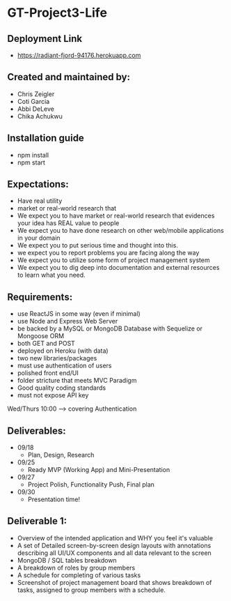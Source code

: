 # GT-Project3-Life

## Deployment Link
- https://radiant-fjord-94176.herokuapp.com

## Created and maintained by:
* Chris Zeigler
* Coti Garcia
* Abbi DeLeve
* Chika Achukwu

## Installation guide
- npm install
- npm start 

## Expectations:
- Have real utility
- market or real-world research that
- We expect you to have market or real-world research that evidences your idea has REAL value to people
- We expect you to have done research on other web/mobile applications in your domain
- We expect you to put serious time and thought into this.
- we expect you to report problems you are facing along the way
- We expect you to utilize some form of project management system
- We expect you to dig deep into documentation and external resources to learn what you need.


## Requirements:
- use ReactJS in some way (even if minimal)
- use Node and Express Web Server
- be backed by a MySQL or MongoDB Database with Sequelize or Mongoose ORM
- both GET and POST
- deployed on Heroku (with data)
- two new libraries/packages
- must use authentication of users
- polished front end/UI
- folder stricture that meets MVC Paradigm
- Good quality coding standards
- must not expose API key

Wed/Thurs 10:00 --> covering Authentication

## Deliverables:
- 09/18
  - Plan, Design, Research
- 09/25
  - Ready MVP (Working App) and Mini-Presentation
- 09/27
  - Project Polish, Functionality Push, Final plan
- 09/30
  - Presentation time!

## Deliverable 1:
- Overview of the intended application and WHY you feel it's valuable
- A set of Detailed screen-by-screen design layouts with annotations describing all UI/UX components and all data relevant to the screen
- MongoDB / SQL tables breakdown
- A breakdown of roles by group members
- A schedule for completing of various tasks
- Screenshot of project management board that shows breakdown of tasks, assigned to group members with a schedule.
